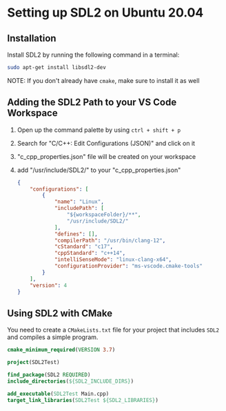 # Setting up SDL2 on Ubuntu 20.04

## Installation
Install SDL2 by running the following command in a terminal:
```bash
sudo apt-get install libsdl2-dev
```
NOTE: If you don't already have `cmake`, make sure to install it as well

## Adding the SDL2 Path to your VS Code Workspace
1. Open up the command palette by using `ctrl + shift + p`

2. Search for "C/C++: Edit Configurations (JSON)" and click on it

3. "c_cpp_properties.json" file will be created on your workspace

4. add "/usr/include/SDL2/" to your "c_cpp_properties.json"
    ```json
    {
        "configurations": [
            {
                "name": "Linux",
                "includePath": [
                    "${workspaceFolder}/**",
                    "/usr/include/SDL2/"
                ],
                "defines": [],
                "compilerPath": "/usr/bin/clang-12",
                "cStandard": "c17",
                "cppStandard": "c++14",
                "intelliSenseMode": "linux-clang-x64",
                "configurationProvider": "ms-vscode.cmake-tools"
            }
        ],
        "version": 4
    }
    ```
## Using SDL2 with CMake
You need to create a `CMakeLists.txt` file for your project that includes `SDL2` and compiles a simple program.

```CMake
cmake_minimum_required(VERSION 3.7)

project(SDL2Test)

find_package(SDL2 REQUIRED)
include_directories(${SDL2_INCLUDE_DIRS})

add_executable(SDL2Test Main.cpp)
target_link_libraries(SDL2Test ${SDL2_LIBRARIES})
```